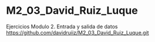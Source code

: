 # M2_03_David_Ruiz_Luque
Ejercicios Modulo 2. Entrada y salida de datos
https://github.com/davidruiiz/M2_03_David_Ruiz_Luque.git
